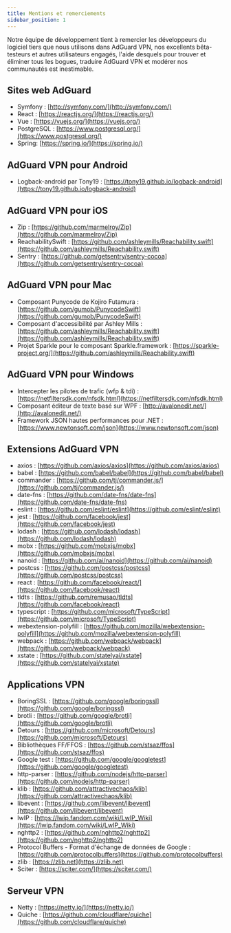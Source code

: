 ```yaml
---
title: Mentions et remerciements
sidebar_position: 1
---
```


Notre équipe de développement tient à remercier les développeurs du logiciel tiers que nous utilisons dans AdGuard VPN, nos excellents bêta-testeurs et autres utilisateurs engagés, l'aide desquels pour trouver et éliminer tous les bogues, traduire AdGuard VPN et modérer nos communautés est inestimable.

## Sites web AdGuard

- Symfony : [http://symfony.com/](http://symfony.com/)
- React : [https://reactjs.org/](https://reactjs.org/)
- Vue : [https://vuejs.org/](https://vuejs.org/)
- PostgreSQL : [https://www.postgresql.org/](https://www.postgresql.org/)
- Spring: [https://spring.io/](https://spring.io/)

## AdGuard VPN pour Android

- Logback-android par Tony19 : [https://tony19.github.io/logback-android](https://tony19.github.io/logback-android)

## AdGuard VPN pour iOS

- Zip : [https://github.com/marmelroy/Zip](https://github.com/marmelroy/Zip)
- ReachabilitySwift : [https://github.com/ashleymills/Reachability.swift](https://github.com/ashleymills/Reachability.swift)
- Sentry : [https://github.com/getsentry/sentry-cocoa](https://github.com/getsentry/sentry-cocoa)

## AdGuard VPN pour Mac

- Composant Punycode de Kojiro Futamura : [https://github.com/gumob/PunycodeSwift](https://github.com/gumob/PunycodeSwift)
- Composant d'accessibilité par Ashley Mills : [https://github.com/ashleymills/Reachability.swift](https://github.com/ashleymills/Reachability.swift)
- Projet Sparkle pour le composant Sparkle.framework : [https://sparkle-project.org/](https://github.com/ashleymills/Reachability.swift)

## AdGuard VPN pour Windows

- Intercepter les pilotes de trafic (wfp & tdi) : [https://netfiltersdk.com/nfsdk.html](https://netfiltersdk.com/nfsdk.html)
- Composant éditeur de texte basé sur WPF : [http://avalonedit.net/](http://avalonedit.net/)
- Framework JSON hautes performances pour .NET : [https://www.newtonsoft.com/json](https://www.newtonsoft.com/json)

## Extensions AdGuard VPN

- axios : [https://github.com/axios/axios](https://github.com/axios/axios)
- babel : [https://github.com/babel/babel](https://github.com/babel/babel)
- commander : [https://github.com/tj/commander.js/](https://github.com/tj/commander.js/)
- date-fns : [https://github.com/date-fns/date-fns](https://github.com/date-fns/date-fns)
- eslint : [https://github.com/eslint/eslint](https://github.com/eslint/eslint)
- jest : [https://github.com/facebook/jest](https://github.com/facebook/jest)
- lodash : [https://github.com/lodash/lodash](https://github.com/lodash/lodash)
- mobx : [https://github.com/mobxjs/mobx](https://github.com/mobxjs/mobx)
- nanoid : [https://github.com/ai/nanoid](https://github.com/ai/nanoid)
- postcss : [https://github.com/postcss/postcss](https://github.com/postcss/postcss)
- react : [https://github.com/facebook/react/](https://github.com/facebook/react)
- tldts : [https://github.com/remusao/tldts](https://github.com/facebook/react)
- typescript : [https://github.com/microsoft/TypeScript](https://github.com/microsoft/TypeScript)
- webextension-polyfill : [https://github.com/mozilla/webextension-polyfill](https://github.com/mozilla/webextension-polyfill)
- webpack : [https://github.com/webpack/webpack](https://github.com/webpack/webpack)
- xstate : [https://github.com/statelyai/xstate](https://github.com/statelyai/xstate)

## Applications VPN

- BoringSSL : [https://github.com/google/boringssl](https://github.com/google/boringssl)
- brotli : [https://github.com/google/brotli](https://github.com/google/brotli)
- Detours : [https://github.com/microsoft/Detours](https://github.com/microsoft/Detours)
- Bibliothèques FF/FFOS : [https://github.com/stsaz/ffos](https://github.com/stsaz/ffos)
- Google test : [https://github.com/google/googletest](https://github.com/google/googletest)
- http-parser : [https://github.com/nodejs/http-parser](https://github.com/nodejs/http-parser)
- klib : [https://github.com/attractivechaos/klib](https://github.com/attractivechaos/klib)
- libevent : [https://github.com/libevent/libevent](https://github.com/libevent/libevent)
- lwIP : [https://lwip.fandom.com/wiki/LwIP_Wiki](https://lwip.fandom.com/wiki/LwIP_Wiki)
- nghttp2 : [https://github.com/nghttp2/nghttp2](https://github.com/nghttp2/nghttp2)
- Protocol Buffers - Format d'échange de données de Google : [https://github.com/protocolbuffers](https://github.com/protocolbuffers)
- zlib : [https://zlib.net](https://zlib.net)
- Sciter : [https://sciter.com/](https://sciter.com/)

## Serveur VPN

- Netty : [https://netty.io/](https://netty.io/)
- Quiche : [https://github.com/cloudflare/quiche](https://github.com/cloudflare/quiche)
